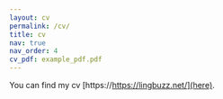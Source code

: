 ```yaml
---
layout: cv
permalink: /cv/
title: cv
nav: true
nav_order: 4
cv_pdf: example_pdf.pdf
---
```


You can find my cv [https://https://lingbuzz.net/](here).
